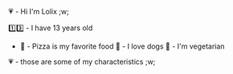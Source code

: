 💗 - Hi I'm Lolix ;w;

1️⃣3️⃣ - I have 13 years old
- 🍕 - Pizza is my favorite food
🐶 - I love dogs 
🥬 - I'm vegetarian

💗 - those are some of my characteristics ;w;
